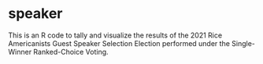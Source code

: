 # speaker

This is an R code to tally and visualize the results of the 2021 Rice Americanists Guest Speaker Selection Election performed under the Single-Winner Ranked-Choice Voting.
